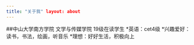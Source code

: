 ```yaml
---
title: "关于我" layout: about
---
```



##中山大学南方学院 文学与传媒学院 19级在读学生
*英语：cet4级
*兴趣爱好：读书，书法，绘画，听音乐
*理想：好好生活，积极向上
